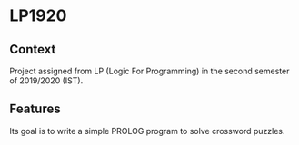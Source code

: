 # LP1920

## Context
Project assigned from LP (Logic For Programming) in the second semester of 2019/2020 (IST).

## Features
Its goal is to write a simple PROLOG program to solve crossword puzzles. 
